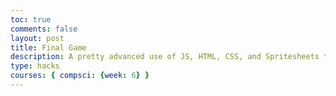 ```yaml
---
toc: true
comments: false
layout: post
title: Final Game 
description: A pretty advanced use of JS, HTML, CSS, and Spritesheets to create a single-player game. 
type: hacks
courses: { compsci: {week: 6} }
---
```



<style>
.text-center{
    text-align:center;
    margin-left:auto;
    margin-right:auto;
}
</style>


<body>
<div id="text-center">
    <canvas id="background">
    </canvas>



</div>








<body>

<script>
</script>